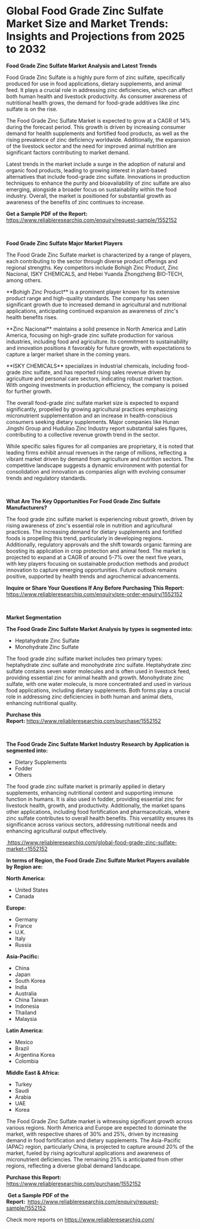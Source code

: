 <p><h1>Global Food Grade Zinc Sulfate Market Size and Market Trends: Insights and Projections from 2025 to 2032</h1></p><p><strong>Food Grade Zinc Sulfate Market Analysis and Latest Trends</strong></p>
<p><p>Food Grade Zinc Sulfate is a highly pure form of zinc sulfate, specifically produced for use in food applications, dietary supplements, and animal feed. It plays a crucial role in addressing zinc deficiencies, which can affect both human health and livestock productivity. As consumer awareness of nutritional health grows, the demand for food-grade additives like zinc sulfate is on the rise.</p><p>The Food Grade Zinc Sulfate Market is expected to grow at a CAGR of 14% during the forecast period. This growth is driven by increasing consumer demand for health supplements and fortified food products, as well as the rising prevalence of zinc deficiency worldwide. Additionally, the expansion of the livestock sector and the need for improved animal nutrition are significant factors contributing to market demand.</p><p>Latest trends in the market include a surge in the adoption of natural and organic food products, leading to growing interest in plant-based alternatives that include food-grade zinc sulfate. Innovations in production techniques to enhance the purity and bioavailability of zinc sulfate are also emerging, alongside a broader focus on sustainability within the food industry. Overall, the market is positioned for substantial growth as awareness of the benefits of zinc continues to increase.</p></p>
<p><strong>Get a Sample PDF of the Report:&nbsp;</strong> <a href="https://www.reliableresearchiq.com/enquiry/request-sample/1552152?utm_campaign=2757&utm_medium=2&utm_source=Github&utm_content=ia&utm_term=02042025&utm_id=food-grade-zinc-sulfate">https://www.reliableresearchiq.com/enquiry/request-sample/1552152</a></p>
<p>&nbsp;</p>
<p><strong>Food Grade Zinc Sulfate Major Market Players</strong></p>
<p><p>The Food Grade Zinc Sulfate market is characterized by a range of players, each contributing to the sector through diverse product offerings and regional strengths. Key competitors include Bohigh Zinc Product, Zinc Nacional, ISKY CHEMICALS, and Hebei Yuanda Zhongzheng BIO-TECH, among others.</p><p>**Bohigh Zinc Product** is a prominent player known for its extensive product range and high-quality standards. The company has seen significant growth due to increased demand in agricultural and nutritional applications, anticipating continued expansion as awareness of zinc's health benefits rises.</p><p>**Zinc Nacional** maintains a solid presence in North America and Latin America, focusing on high-grade zinc sulfate production for various industries, including food and agriculture. Its commitment to sustainability and innovation positions it favorably for future growth, with expectations to capture a larger market share in the coming years.</p><p>**ISKY CHEMICALS** specializes in industrial chemicals, including food-grade zinc sulfate, and has reported rising sales revenue driven by agriculture and personal care sectors, indicating robust market traction. With ongoing investments in production efficiency, the company is poised for further growth.</p><p>The overall food-grade zinc sulfate market size is expected to expand significantly, propelled by growing agricultural practices emphasizing micronutrient supplementation and an increase in health-conscious consumers seeking dietary supplements. Major companies like Hunan Jingshi Group and Huduliao Zinc Industry report substantial sales figures, contributing to a collective revenue growth trend in the sector.</p><p>While specific sales figures for all companies are proprietary, it is noted that leading firms exhibit annual revenues in the range of millions, reflecting a vibrant market driven by demand from agriculture and nutrition sectors. The competitive landscape suggests a dynamic environment with potential for consolidation and innovation as companies align with evolving consumer trends and regulatory standards.</p></p>
<p>&nbsp;</p>
<p><strong>What Are The Key Opportunities For Food Grade Zinc Sulfate Manufacturers?</strong></p>
<p><p>The food grade zinc sulfate market is experiencing robust growth, driven by rising awareness of zinc's essential role in nutrition and agricultural practices. The increasing demand for dietary supplements and fortified foods is propelling this trend, particularly in developing regions. Additionally, regulatory approvals and the shift towards organic farming are boosting its application in crop protection and animal feed. The market is projected to expand at a CAGR of around 5-7% over the next five years, with key players focusing on sustainable production methods and product innovation to capture emerging opportunities. Future outlook remains positive, supported by health trends and agrochemical advancements.</p></p>
<p><strong>Inquire or Share Your Questions If Any Before Purchasing This Report:</strong> <a href="https://www.reliableresearchiq.com/enquiry/pre-order-enquiry/1552152?utm_campaign=2757&utm_medium=2&utm_source=Github&utm_content=ia&utm_term=02042025&utm_id=food-grade-zinc-sulfate">https://www.reliableresearchiq.com/enquiry/pre-order-enquiry/1552152</a></p>
<p>&nbsp;</p>
<p><strong>Market Segmentation</strong></p>
<p><strong>The Food Grade Zinc Sulfate Market Analysis by types is segmented into:</strong></p>
<p><ul><li>Heptahydrate Zinc Sulfate</li><li>Monohydrate Zinc Sulfate</li></ul></p>
<p><p>The food grade zinc sulfate market includes two primary types: heptahydrate zinc sulfate and monohydrate zinc sulfate. Heptahydrate zinc sulfate contains seven water molecules and is often used in livestock feed, providing essential zinc for animal health and growth. Monohydrate zinc sulfate, with one water molecule, is more concentrated and used in various food applications, including dietary supplements. Both forms play a crucial role in addressing zinc deficiencies in both human and animal diets, enhancing nutritional quality.</p></p>
<p><strong>Purchase this Report:&nbsp;</strong><a href="https://www.reliableresearchiq.com/purchase/1552152?utm_campaign=2757&utm_medium=2&utm_source=Github&utm_content=ia&utm_term=02042025&utm_id=food-grade-zinc-sulfate">https://www.reliableresearchiq.com/purchase/1552152</a></p>
<p>&nbsp;</p>
<p><strong>The Food Grade Zinc Sulfate Market Industry Research by Application is segmented into:</strong></p>
<p><ul><li>Dietary Supplements</li><li>Fodder</li><li>Others</li></ul></p>
<p><p>The food grade zinc sulfate market is primarily applied in dietary supplements, enhancing nutritional content and supporting immune function in humans. It is also used in fodder, providing essential zinc for livestock health, growth, and productivity. Additionally, the market spans other applications, including food fortification and pharmaceuticals, where zinc sulfate contributes to overall health benefits. This versatility ensures its significance across various sectors, addressing nutritional needs and enhancing agricultural output effectively.</p></p>
<p><a href="https://www.reliableresearchiq.com/global-food-grade-zinc-sulfate-market-r1552152?utm_campaign=2757&utm_medium=2&utm_source=Github&utm_content=ia&utm_term=02042025&utm_id=food-grade-zinc-sulfate">&nbsp;https://www.reliableresearchiq.com/global-food-grade-zinc-sulfate-market-r1552152</a></p>
<p><strong>In terms of Region, the Food Grade Zinc Sulfate Market Players available by Region are:</strong></p>
<p>
    <p> <strong> North America: </strong>
        <ul>
            <li>United States</li>
            <li>Canada</li>
        </ul>
        </p> 
    <p> <strong> Europe: </strong>
        <ul>
            <li>Germany</li>
            <li>France</li>
            <li>U.K.</li>
            <li>Italy</li>
            <li>Russia</li>
        </ul>
        </p> 
    <p> <strong> Asia-Pacific: </strong>
        <ul>
            <li>China</li>
            <li>Japan</li>
            <li>South Korea</li>
            <li>India</li>
            <li>Australia</li>
            <li>China Taiwan</li>
            <li>Indonesia</li>
            <li>Thailand</li>
            <li>Malaysia</li>
        </ul>
        </p> 
    <p> <strong> Latin America: </strong>
        <ul>
            <li>Mexico</li>
            <li>Brazil</li>
            <li>Argentina Korea</li>
            <li>Colombia</li>
        </ul>
        </p> 
    <p> <strong> Middle East & Africa: </strong>
        <ul>
            <li>Turkey</li>
            <li>Saudi</li>
            <li>Arabia</li>
            <li>UAE</li>
            <li>Korea</li>
        </ul>
    </p>
    </p>
<p><p>The Food Grade Zinc Sulfate market is witnessing significant growth across various regions. North America and Europe are expected to dominate the market, with respective shares of 30% and 25%, driven by increasing demand in food fortification and dietary supplements. The Asia-Pacific (APAC) region, particularly China, is projected to capture around 20% of the market, fueled by rising agricultural applications and awareness of micronutrient deficiencies. The remaining 25% is anticipated from other regions, reflecting a diverse global demand landscape.</p></p>
<p><strong>Purchase this Report: </strong><a href="https://www.reliableresearchiq.com/purchase/1552152?utm_campaign=2757&utm_medium=2&utm_source=Github&utm_content=ia&utm_term=02042025&utm_id=food-grade-zinc-sulfate">https://www.reliableresearchiq.com/purchase/1552152</a></p>
<p>&nbsp;<strong>Get a Sample PDF of the Report:&nbsp;&nbsp;</strong><a href="https://www.reliableresearchiq.com/enquiry/request-sample/1552152?utm_campaign=2757&utm_medium=2&utm_source=Github&utm_content=ia&utm_term=02042025&utm_id=food-grade-zinc-sulfate">https://www.reliableresearchiq.com/enquiry/request-sample/1552152</a></p>
<p><strong></strong></p>
<p>Check more reports on <a href="https://www.reliableresearchiq.com/?utm_campaign=2757&utm_medium=2&utm_source=Github&utm_content=ia&utm_term=02042025&utm_id=food-grade-zinc-sulfate">https://www.reliableresearchiq.com/</a></p>